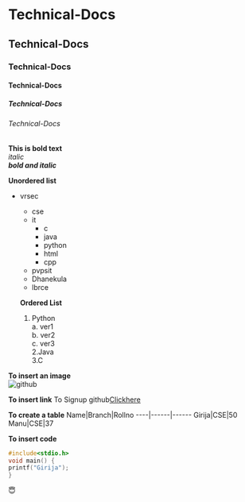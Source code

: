 # Technical-Docs
## Technical-Docs
### Technical-Docs
#### Technical-Docs
##### Technical-Docs
###### Technical-Docs


**This is bold text**  
*italic*  
***bold and italic***

**Unordered list**
- vrsec
  * cse
  * it
    - c
    - java
    - python
    - html
    - cpp
  - pvpsit
  - Dhanekula
  - lbrce
  
  **Ordered List**
  1. Python  
    a. ver1  
    b. ver2  
    c. ver3  
 2.Java  
 3.C
 
 **To insert an image**  
 ![github](https://github.githubassets.com/images/modules/open_graph/github-octocat.png)  
 
 **To insert link**
 To Signup github[Clickhere](https://github.com/) 
 
 
 
 
 
 **To create a table**
 Name|Branch|Rollno
 ----|------|------
 Girija|CSE|50  
 Manu|CSE|37
 
 **To insert code**
 ```C
 #include<stdio.h>
 void main() {
 printf("Girija");
 }
 ```
 
 
 :innocent:
